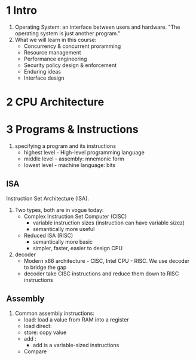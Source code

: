 # 1 Intro

1. Operating System: an interface between users and hardware. "The operating system is just another program."
2. What we will learn in this course:
   - Concurrency & concurrent proramming
   - Resource management
   - Performance engineering
   - Security policy design & enforcement
   - Enduring ideas
   - Interface design

# 2 CPU Architecture



# 3 Programs & Instructions

1. specifying a program and its instructions
   - highest level - High-level programming language
   - middle level - assembly: mnemonic form
   - lowest level - machine language: bits

## ISA

Instruction Set Architecture (ISA). 

1. Two types, both are in vogue today: 
   - Complex Instruction Set Computer (CISC)
     - variable instruction sizes (instruction can have variable sizez)
     - semantically more useful
   - Reduced ISA (RISC)
     - semantically more basic
     - simpler, faster, easier to design CPU
1. decoder
   - Modern x86 architecture - CISC, Intel CPU - RISC. We use decoder to bridge the gap
   - decoder take CISC instructions and reduce them down to RISC instructions

## Assembly

1. Common assembly instructions:
   - load: load a value from RAM into a register
   - load direct: 
   - store: copy value
   - add :
     - add is a variable-sized instructions
   - Compare